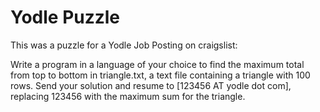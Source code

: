 # Yodle Puzzle

This was a puzzle for a Yodle Job Posting on craigslist:

Write a program in a language of your choice to find the maximum total from top to bottom in triangle.txt, a text file containing a triangle with 100 rows. Send your solution and resume to [123456 AT yodle dot com], replacing 123456 with the maximum sum for the triangle.
